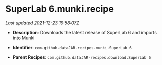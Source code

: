 # SuperLab 6.munki.recipe

_Last updated 2021-12-23 19:58:07Z_

- **Description**: Downloads the latest release of SuperLab 6 and imports into Munki

- **Identifier**: `com.github.dataJAR-recipes.munki.SuperLab 6`

- **Parent Recipes**: `com.github.dataJAR-recipes.download.SuperLab 6`